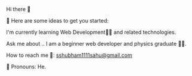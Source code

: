 Hi there 👋

🤔 Here are some ideas to get you started:

I'm currently learning Web Development👨‍💻 and related technologies.

Ask me about .. I am a beginner web developer and physics graduate 🧑‍🎓.

How to reach me 🏤:
sshubham1111sahu@gmail.com

👨 Pronouns: He.
